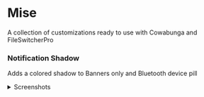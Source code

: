 # Mise

A collection of customizations ready to use with Cowabunga and FileSwitcherPro

### Notification Shadow

Adds a colored shadow to Banners only and Bluetooth device pill

<details><summary>Screenshots</summary>

|                                    Light Mode                                     |                                    Dark Mode                                     |
| :-------------------------------------------------------------------------------: | :------------------------------------------------------------------------------: |
| ![](</Images/Notification%20Shadow/Notification%20Shadow%20Banner%20(Light).png>) | ![](</Images/Notification%20Shadow/Notification%20Shadow%20Banner%20(Dark).png>) |
|  ![](</Images/Notification%20Shadow/Notification%20Shadow%20Pill%20(Light).png>)  | ![](</Images/Notification%20Shadow/Notification%20Shadow%20Pill%20(Light).png>)  |

</details>
